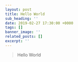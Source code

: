 ```yaml
---
layout: post
title: Hello World
sub_heading: ''
date: 2019-02-27 17:30:00 +0000
tags: []
banner_image: ''
related_posts: []
excerpt: ''
---
```

> Hello World